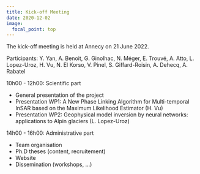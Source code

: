 ```yaml
---
title: Kick-off Meeting
date: 2020-12-02
image:
  focal_point: top
---
```

The kick-off meeting is held at Annecy on 21 June 2022.

Participants: Y. Yan, A. Benoit, G. Ginolhac, N. Méger, E. Trouvé, A. Atto, L. Lopez-Uroz, H. Vu, N. El Korso, V. Pinel, S. Giffard-Roisin, A. Dehecq, A. Rabatel

10h00 - 12h00: Scientific part
  - General presentation of the project
  - Presentation WP1: A New Phase Linking Algorithm for Multi-temporal InSAR based on the Maximum Likelihood Estimator (H. Vu)
  - Presentation WP2: Geophysical model inversion by neural networks: applications to Alpin glaciers (L. Lopez-Uroz)

14h00 - 16h00: Administrative part
  - Team organisation
  - Ph.D theses (content, recruitement)
  - Website
  - Dissemination (workshops, ...)
